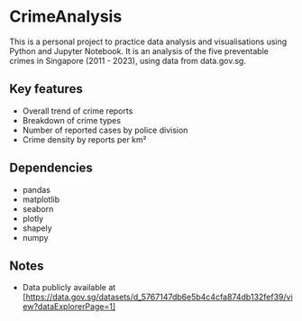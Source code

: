 # CrimeAnalysis
This is a personal project to practice data analysis and visualisations using Python and Jupyter Notebook. It is an analysis of the five preventable crimes in Singapore (2011 - 2023), using data from data.gov.sg.

## Key features
- Overall trend of crime reports
- Breakdown of crime types
- Number of reported cases by police division
- Crime density by reports per km²

## Dependencies
- pandas
- matplotlib
- seaborn
- plotly
- shapely
- numpy

## Notes
- Data publicly available at [https://data.gov.sg/datasets/d_5767147db6e5b4c4cfa874db132fef39/view?dataExplorerPage=1]
